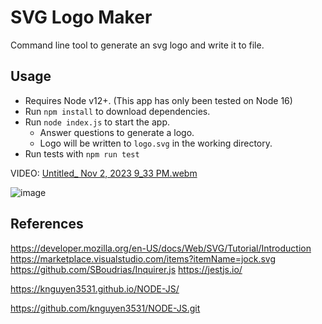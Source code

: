 # SVG Logo Maker

Command line tool to generate an svg logo and write it to file.

## Usage

- Requires Node v12+. (This app has only been tested on Node 16)
- Run `npm install` to download dependencies.
- Run `node index.js` to start the app.
  - Answer questions to generate a logo.
  - Logo will be written to `logo.svg` in the working directory.
- Run tests with `npm run test`

VIDEO:
[Untitled_ Nov 2, 2023 9_33 PM.webm](https://github.com/knguyen3531/NODE-JS/assets/141495563/7f32caf5-5a6c-48df-8f39-fb0617b6a739)

![image](https://github.com/knguyen3531/NODE-JS/assets/141495563/0bb85ae9-4646-418d-bc5c-b9519d152919)


## References

<https://developer.mozilla.org/en-US/docs/Web/SVG/Tutorial/Introduction>
<https://marketplace.visualstudio.com/items?itemName=jock.svg>
<https://github.com/SBoudrias/Inquirer.js>
<https://jestjs.io/>

https://knguyen3531.github.io/NODE-JS/

https://github.com/knguyen3531/NODE-JS.git
